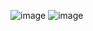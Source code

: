 ![image](https://github.com/user-attachments/assets/679d4e7d-1dbc-404e-b38f-98090dbfbc40)
![image](https://github.com/user-attachments/assets/d50abd9c-dff4-4590-9e68-23283633984e)
